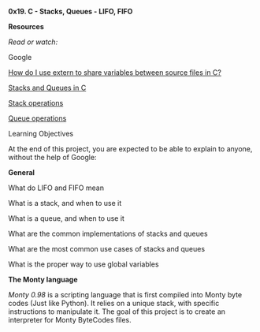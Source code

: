 **0x19. C - Stacks, Queues - LIFO, FIFO**

**Resources**

*Read or watch:*

Google

[How do I use extern to share variables between source files in C?](https://stackoverflow.com/questions/1433204/how-do-i-use-extern-to-share-variables-between-source-files)

[Stacks and Queues in C](https://data-flair.training/blogs/stacks-and-queues-in-c/)

[Stack operations](https://www.digitalocean.com/community/tutorials/stack-in-c)

[Queue operations](https://www.edureka.co/blog/queue-in-c/)

Learning Objectives

At the end of this project, you are expected to be able to explain to anyone, without the help of Google:

**General**

What do LIFO and FIFO mean

What is a stack, and when to use it

What is a queue, and when to use it

What are the common implementations of stacks and queues

What are the most common use cases of stacks and queues

What is the proper way to use global variables


**The Monty language**

*Monty 0.98* is a scripting language that is first compiled into Monty byte codes (Just like Python). It relies on a unique stack, with specific instructions to manipulate it. The goal of this project is to create an interpreter for Monty ByteCodes files.
